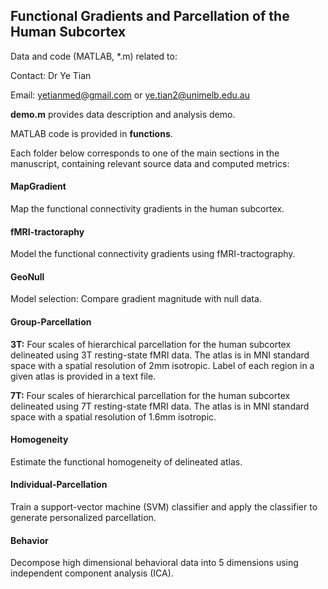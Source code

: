 ## Functional Gradients and Parcellation of the Human Subcortex
Data and code (MATLAB, *.m) related to:

Contact: Dr Ye Tian 

Email: yetianmed@gmail.com or ye.tian2@unimelb.edu.au

**demo.m** provides data description and analysis demo.

MATLAB code is provided in **functions**.

Each folder below corresponds to one of the main sections in the manuscript, containing relevant source data and computed metrics:

#### MapGradient

   Map the functional connectivity gradients in the human subcortex.

#### fMRI-tractoraphy

   Model the functional connectivity gradients using fMRI-tractography.

#### GeoNull

   Model selection: Compare gradient magnitude with null data.

#### Group-Parcellation

   **3T:** Four scales of hierarchical parcellation for the human subcortex delineated using 3T resting-state fMRI data. The atlas is in MNI standard space with a spatial resolution of 2mm isotropic. Label of each region in a given atlas is provided in a text file. 

   **7T:** Four scales of hierarchical parcellation for the human subcortex delineated using 7T resting-state fMRI data. The atlas is in MNI standard space with a spatial resolution of 1.6mm isotropic.

#### Homogeneity

   Estimate the functional homogeneity of delineated atlas.

#### Individual-Parcellation

   Train a support-vector machine (SVM) classifier and apply the classifier to generate personalized parcellation.
   
#### Behavior

   Decompose high dimensional behavioral data into 5 dimensions using independent component analysis (ICA).







 

 
